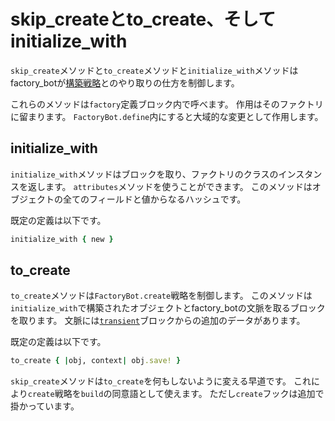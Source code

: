 # skip_createとto_create、そしてinitialize_with

`skip_create`メソッドと`to_create`メソッドと`initialize_with`メソッドはfactory\_botが[構築戦略](build-strategies.html)とのやり取りの仕方を制御します。

これらのメソッドは`factory`定義ブロック内で呼べます。
作用はそのファクトリに留まります。
`FactoryBot.define`内にすると大域的な変更として作用します。

## initialize_with

`initialize_with`メソッドはブロックを取り、ファクトリのクラスのインスタンスを返します。
`attributes`メソッドを使うことができます。
このメソッドはオブジェクトの全てのフィールドと値からなるハッシュです。

既定の定義は以下です。

```ruby
initialize_with { new }
```

## to_create

`to_create`メソッドは`FactoryBot.create`戦略を制御します。
このメソッドは`initialize_with`で構築されたオブジェクトとfactory\_botの文脈を取るブロックを取ります。
文脈には[`transient`]ブロックからの追加のデータがあります。

[`transient`]: transient.html

既定の定義は以下です。

```ruby
to_create { |obj, context| obj.save! }
```

`skip_create`メソッドは`to_create`を何もしないように変える早道です。
これにより`create`戦略を`build`の同意語として使えます。
ただし`create`フックは追加で掛かっています。
